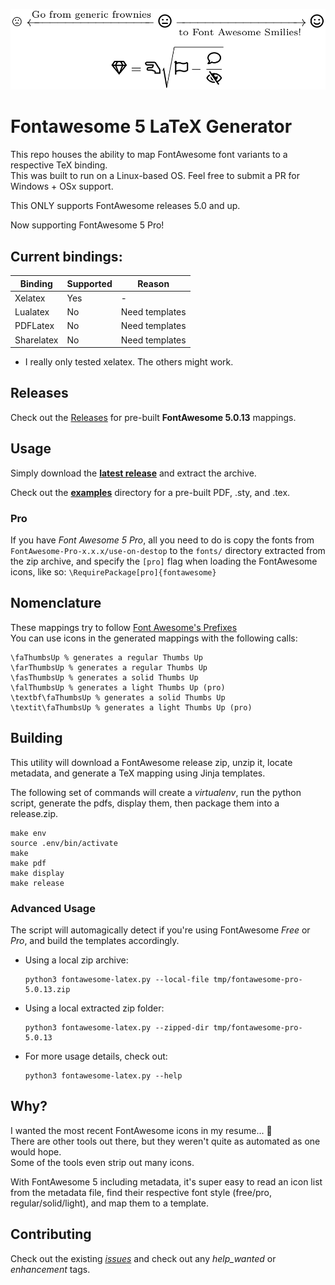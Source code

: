 <p align="center">
<a href="examples/fontawesome.pdf"><img src="examples/example.png" /></a>
</p>

# Fontawesome 5 LaTeX Generator

This repo houses the ability to map FontAwesome font variants to a respective TeX binding.  
This was built to run on a Linux-based OS. Feel free to submit a PR for Windows + OSx support.  

This ONLY supports FontAwesome releases 5.0 and up.

Now supporting FontAwesome 5 Pro!

## Current bindings:

Binding | Supported | Reason
--- | --- | ---
Xelatex | Yes | -
Lualatex | No | Need templates
PDFLatex | No | Need templates
Sharelatex | No | Need templates

* I really only tested xelatex. The others might work.

## Releases

Check out the [Releases](https://github.com/mynameiscosmo/fontawesome-latex/releases) for pre-built **FontAwesome 5.0.13** mappings.

## Usage

Simply download the [**latest release**](https://github.com/mynameiscosmo/fontawesome-latex/releases/latest) and extract the archive.

Check out the [**examples**](examples) directory for a pre-built PDF, .sty, and .tex.

### Pro

If you have *Font Awesome 5 Pro*, all you need to do is copy the fonts from `FontAwesome-Pro-x.x.x/use-on-destop` to the `fonts/` directory
extracted from the zip archive, and specify the `[pro]` flag when loading the FontAwesome icons, like so: `\RequirePackage[pro]{fontawesome}`


## Nomenclature

These mappings try to follow [Font Awesome's Prefixes](https://fontawesome.com/how-to-use/upgrading-from-4#icon-name-changes)  
You can use icons in the generated mappings with the following calls:
```
\faThumbsUp % generates a regular Thumbs Up
\farThumbsUp % generates a regular Thumbs Up
\fasThumbsUp % generates a solid Thumbs Up
\falThumbsUp % generates a light Thumbs Up (pro)
\textbf\faThumbsUp % generates a solid Thumbs Up
\textit\faThumbsUp % generates a light Thumbs Up (pro)
```


## Building

This utility will download a FontAwesome release zip, unzip it, locate metadata, and generate a TeX mapping using Jinja templates.

The following set of commands will create a *virtualenv*, run the python script, generate the pdfs, display them,
then package them into a release.zip.

```console
make env
source .env/bin/activate
make
make pdf
make display
make release
```

### Advanced Usage

The script will automagically detect if you're using FontAwesome *Free* or *Pro*, and build the templates accordingly.

- Using a local zip archive:
    ```console
    python3 fontawesome-latex.py --local-file tmp/fontawesome-pro-5.0.13.zip
    ```
- Using a local extracted zip folder:
    ```console
    python3 fontawesome-latex.py --zipped-dir tmp/fontawesome-pro-5.0.13
    ```
- For more usage details, check out:
    ```console
    python3 fontawesome-latex.py --help
    ```

## Why?

I wanted the most recent FontAwesome icons in my resume... :robot:  
There are other tools out there, but they weren't quite as automated as one would hope.  
Some of the tools even strip out many icons.

With FontAwesome 5 including metadata, it's super easy to read an icon list from the metadata file,
find their respective font style (free/pro, regular/solid/light), and map them to a template.

## Contributing

Check out the existing [*issues*](https://github.com/mynameiscosmo/fontawesome-latex/issues) and check out any *help_wanted* or
*enhancement* tags.

